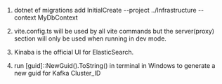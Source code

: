 1. dotnet ef migrations add InitialCreate --project ../Infrastructure --context MyDbContext

2. vite.config.ts will be used by all vite commands but the server(proxy) section will only be used when running in dev mode.

3. Kinaba is the official UI for ElasticSearch.
    
4. run [guid]::NewGuid().ToString() in terminal in Windows to generate a new guid for Kafka Cluster_ID